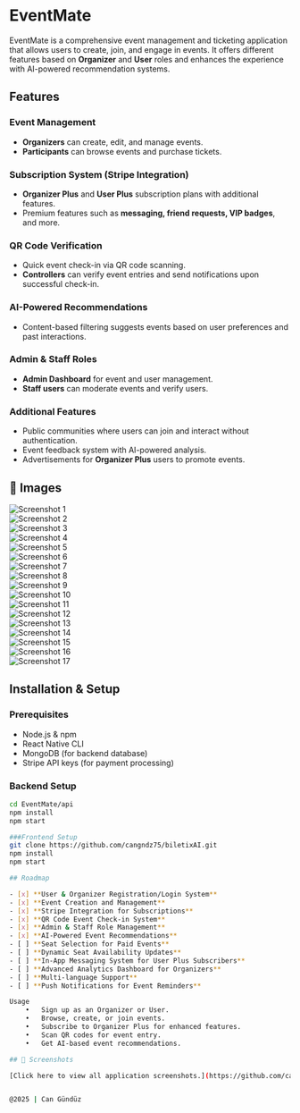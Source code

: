 # EventMate

EventMate is a comprehensive event management and ticketing application that allows users to create, join, and engage in events. It offers different features based on **Organizer** and **User** roles and enhances the experience with AI-powered recommendation systems.

## Features

### Event Management
- **Organizers** can create, edit, and manage events.
- **Participants** can browse events and purchase tickets.

### Subscription System (Stripe Integration)
- **Organizer Plus** and **User Plus** subscription plans with additional features.
- Premium features such as **messaging, friend requests, VIP badges**, and more.

### QR Code Verification
- Quick event check-in via QR code scanning.
- **Controllers** can verify event entries and send notifications upon successful check-in.

### AI-Powered Recommendations
- Content-based filtering suggests events based on user preferences and past interactions.

### Admin & Staff Roles
- **Admin Dashboard** for event and user management.
- **Staff users** can moderate events and verify users.

### Additional Features
- Public communities where users can join and interact without authentication.
- Event feedback system with AI-powered analysis.
- Advertisements for **Organizer Plus** users to promote events.

## 📸 Images

![Screenshot 1](https://i.imgur.com/fMSWQto.png)  
![Screenshot 2](https://i.imgur.com/0Tt44Po.png)  
![Screenshot 3](https://i.imgur.com/6k1QYUo.png)  
![Screenshot 4](https://i.imgur.com/TFkHEWb.png)  
![Screenshot 5](https://i.imgur.com/0Wy8Kpr.png)  
![Screenshot 6](https://i.imgur.com/7LWnVNI.png)  
![Screenshot 7](https://i.imgur.com/RPZLY5E.png)  
![Screenshot 8](https://i.imgur.com/SVMcQBp.png)  
![Screenshot 9](https://i.imgur.com/pan4cLw.png)  
![Screenshot 10](https://i.imgur.com/w2JmEOS.png)  
![Screenshot 11](https://i.imgur.com/pkdbpC1.png)  
![Screenshot 12](https://i.imgur.com/df3UJzy.png)  
![Screenshot 13](https://i.imgur.com/3JOhSTa.png)  
![Screenshot 14](https://i.imgur.com/034QJd1.png)  
![Screenshot 15](https://i.imgur.com/xc8fpUE.png)  
![Screenshot 16](https://i.imgur.com/XFjzn9E.png)  
![Screenshot 17](https://i.imgur.com/Iye2Kou.png)  


## Installation & Setup

### Prerequisites
- Node.js & npm
- React Native CLI
- MongoDB (for backend database)
- Stripe API keys (for payment processing)

### Backend Setup
```bash
cd EventMate/api
npm install
npm start

###Frontend Setup
git clone https://github.com/cangndz75/biletixAI.git
npm install
npm start

## Roadmap

- [x] **User & Organizer Registration/Login System**  
- [x] **Event Creation and Management**  
- [x] **Stripe Integration for Subscriptions**  
- [x] **QR Code Event Check-in System**  
- [x] **Admin & Staff Role Management**  
- [x] **AI-Powered Event Recommendations**  
- [ ] **Seat Selection for Paid Events**  
- [ ] **Dynamic Seat Availability Updates**  
- [ ] **In-App Messaging System for User Plus Subscribers**  
- [ ] **Advanced Analytics Dashboard for Organizers**  
- [ ] **Multi-language Support**  
- [ ] **Push Notifications for Event Reminders**  

Usage
	•	Sign up as an Organizer or User.
	•	Browse, create, or join events.
	•	Subscribe to Organizer Plus for enhanced features.
	•	Scan QR codes for event entry.
	•	Get AI-based event recommendations.

## 📸 Screenshots

[Click here to view all application screenshots.](https://github.com/cangndz75/biletixAI/issues/6)


@2025 | Can Gündüz
